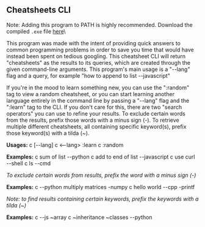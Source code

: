Cheatsheets CLI
----------------------------

Note: Adding this program to PATH is highly recommended.
Download the compiled `.exe` file [here](https://github.com/MihaiZecheru/cheatsheets/edit/main/README.md)\

This program was made with the intent of providing quick answers to common programming problems in order
to save you time that would have instead been spent on tedious googling. This cheatsheet CLI will return
"cheatsheets" as the results to its queries, which are created through the given command-line arguments.
This program's main usage is a "--lang" flag and a query, for example "how to append to list --javascript"

If you're in the mood to learn something new, you can use the ":random" tag to view a random cheatsheet, or
you can start learning another language entirely in the command line by passing a "--lang" flag and the ":learn"
tag to the CLI. If you don't care for this, there are two "search operators" you can use to refine your results.
To exclude certain words from the results, prefix those words with a minus sign (-). To retrieve multiple different
cheatsheets, all containing specific keyword(s), prefix those keyword(s) with a tilda (~).

**Usages:**
        c <command> [--lang]
        c <--lang> :learn
        c :random

**Examples:**
        c sum of list --python
        c add to end of list --javascript
        c use curl --shell
        c ls --cmd

*To exclude certain words from results, prefix the word with a minus sign (-)*

**Examples:**
        c --python multiply matrices -numpy
        c hello world --cpp -printf

*Note: to find results containing certain keywords, prefix the keywords with a tilda (~)*

**Examples:**
        c --js ~array
        c ~inheritance ~classes --python
